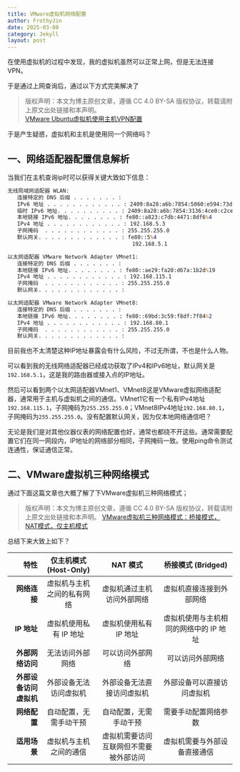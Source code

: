```yaml
---
title: VMware虚拟机网络配置
author: FrothyJin
date: 2025-03-08
category: Jekyll
layout: post
---
```


在使用虚拟机的过程中发现，我的虚拟机虽然可以正常上网，但是无法连接VPN。

于是通过上网查询后，通过以下方式完美解决了 

> 版权声明：本文为博主原创文章，遵循 CC 4.0 BY-SA 版权协议，转载请附上原文出处链接和本声明。    
> [VMware Ubuntu虚拟机使用主机VPN配置](https://blog.csdn.net/nomoremorphine/article/details/138738065)


于是产生疑惑，虚拟机和主机是使用同一个网络吗？

## 一、网络适配器配置信息解析

当我们在主机查询ip时可以获得关键大致如下信息：

``` cmd
无线局域网适配器 WLAN:
   连接特定的 DNS 后缀 . . . . . . . :
   IPv6 地址 . . . . . . . . . . . . : 2409:8a28:a6b:7854:5060:e594:73d3:c6ea
   临时 IPv6 地址. . . . . . . . . . : 2409:8a28:a6b:7854:3136:4ce0:c2ce:1e54
   本地链接 IPv6 地址. . . . . . . . : fe80::a823:c7db:4471:8df6%4
   IPv4 地址 . . . . . . . . . . . . : 192.168.5.3
   子网掩码  . . . . . . . . . . . . : 255.255.255.0
   默认网关. . . . . . . . . . . . . : fe80::5%4
                                       192.168.5.1

以太网适配器 VMware Network Adapter VMnet1:
   连接特定的 DNS 后缀 . . . . . . . :
   本地链接 IPv6 地址. . . . . . . . : fe80::ae29:fa20:d67a:1b2d%19
   IPv4 地址 . . . . . . . . . . . . : 192.168.115.1
   子网掩码  . . . . . . . . . . . . : 255.255.255.0
   默认网关. . . . . . . . . . . . . :

以太网适配器 VMware Network Adapter VMnet8:
   连接特定的 DNS 后缀 . . . . . . . :
   本地链接 IPv6 地址. . . . . . . . : fe80::69bd:3c59:f8df:7f84%2
   IPv4 地址 . . . . . . . . . . . . : 192.168.80.1
   子网掩码  . . . . . . . . . . . . : 255.255.255.0
   默认网关. . . . . . . . . . . . . :
```

目前我也不太清楚这种IP地址暴露会有什么风险，不过无所谓，不也是什么人物。

可以看到我的无线网络适配器已经成功获取了IPv4和IPv6地址，默认网关是`192.168.5.1`，这是我的路由器或接入点的IP地址。

然后可以看到两个以太网适配器VMnet1、VMnet8这是VMware虚拟网络适配器，通常用于主机与虚拟机之间的通信。VMnet1它有一个私有IPv4地址`192.168.115.1`，子网掩码为`255.255.255.0`；VMnet8IPv4地址`192.168.80.1`，子网掩码为`255.255.255.0`。没有配置默认网关，因为仅本地网络通信吧？

无论是我们是对其他仪器仪表的网络配置也好，通常也都绕不开这些。通常需要配置它们在同一网段内，IP地址的网络部分相同，子网掩码一致。使用ping命令测试连通性，保证通信正常。

## 二、VMware虚拟机三种网络模式

通过下面这篇文章也大概了解了下VMware虚拟机三种网络模式；

> 版权声明：本文为博主原创文章，遵循 CC 4.0 BY-SA 版权协议，转载请附上原文出处链接和本声明。
> [VMware虚拟机三种网络模式：桥接模式，NAT模式，仅主机模式](https://blog.csdn.net/qq_39192827/article/details/85872025)

总结下来大致上如下？

| 特性 | 仅主机模式 (Host-Only) | NAT 模式 | 桥接模式 (Bridged) |
|-:|:-:|:-:|:-:|
| **网络连接**          | 虚拟机与主机之间的私有网络         | 虚拟机通过主机访问外部网络           | 虚拟机直接连接到外部网络          |
| **IP 地址**           | 虚拟机使用私有 IP 地址            | 虚拟机使用私有 IP 地址                | 虚拟机使用与主机相同的网络中的 IP 地址 |
| **外部网络访问**       | 无法访问外部网络                   | 可以访问外部网络                      | 可以访问外部网络                  |
| **外部设备访问虚拟机** | 外部设备无法访问虚拟机              | 外部设备无法直接访问虚拟机             | 外部设备可以直接访问虚拟机        |
| **网络配置**          | 自动配置，无需手动干预              | 自动配置，无需手动干预                 | 需要手动配置网络参数              |
| **适用场景**          | 虚拟机与主机之间的通信              | 虚拟机需要访问互联网但不需要被外部访问 | 虚拟机需要与外部设备直接通信      |
